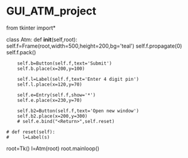 # GUI_ATM_project
from tkinter import*

class Atm:
    def __init__(self,root):
        self.f=Frame(root,width=500,height=200,bg='teal')
        self.f.propagate(0)
        self.f.pack()

        self.b=Button(self.f,text='Submit')
        self.b.place(x=200,y=100)

        self.l=Label(self.f,text='Enter 4 digit pin')
        self.l.place(x=120,y=70)

        self.e=Entry(self.f,show='*')
        self.e.place(x=230,y=70)

        self.b2=Button(self.f,text='Open new window')
        self.b2.place(x=200,y=300)
        # self.e.bind("<Return>",self.reset)

    # def reset(self):
    #     l=Label(s)



root=Tk()
l=Atm(root)
root.mainloop()
